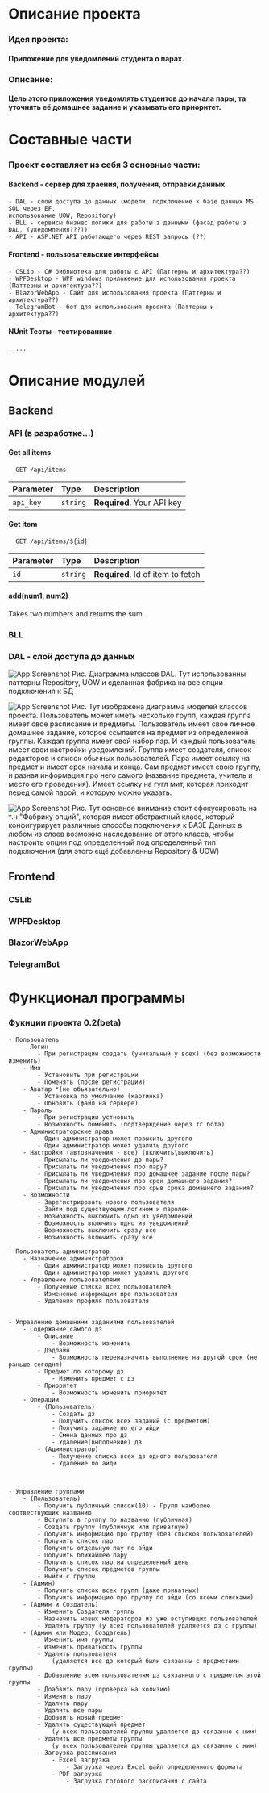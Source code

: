 # Описание проекта

### **Идея проекта:**
#### Приложение для уведомлений студента о парах.

### **Описание:**
#### Цель этого приложения уведомлять студентов до начала пары, та уточнять её домашнее задание и указывать его приоритет.

# Составные части

### Проект составляет из себя 3 основные части:

#### Backend - сервер для храения, получения, отправки данных

	- DAL - слой доступа до данных (модели, подключение к базе данных MS SQL через EF,
	использование UOW, Repository)
    - BLL - сервисы бизнес логики для работы з данными (фасад работы з DAL, (уведомления???))
	- API - ASP.NET API работающего через REST запросы (??)  

#### Frontend - пользовательские интерфейсы

	- СSLib - С# библиотека для работы с API (Паттерны и архитектура??)
    - WPFDesktop - WPF windows приложение для использования проекта (Паттерны и архитектура??)
	- BlazorWebApp - Сайт для использования проекта (Паттерны и архитектура??)
	- TelegramBot - бот для использования проекта (Паттерны и архитектура??)

#### NUnit Тесты - тестированние
	- ...

# Описание модулей

## **Backend**

### API (в разработке...)

#### Get all items 

```http
  GET /api/items
```

| Parameter | Type     | Description                |
| :-------- | :------- | :------------------------- |
| `api_key` | `string` | **Required**. Your API key |

#### Get item

```http
  GET /api/items/${id}
```

| Parameter | Type     | Description                       |
| :-------- | :------- | :-------------------------------- |
| `id`      | `string` | **Required**. Id of item to fetch |

#### add(num1, num2)

Takes two numbers and returns the sum.


### BLL


### DAL - слой доступа до данных 

![App Screenshot](https://i.yapx.cc/SiJdn.png)
Рис. Диаграмма классов DAL. Тут использованны паттерны Repository, UOW
и сделанная фабрика на все опции подключения к БД

![App Screenshot](https://i.yapx.cc/SiJw1.png)
Рис. Тут изображена диаграмма моделей классов проекта.
Пользователь может иметь несколько групп, каждая группа имеет свое расписание и предметы.
Пользователь имеет свое личное домашнее задание, которое ссылается на предмет из определенной
группы. Каждая группа имеет свой набор пар. И каждый пользователь имеет свои настройки
уведомлений. Группа имеет создателя, список редакторов и список обычных пользователей.
Пара имеет ссылку на предмет и имеет срок начала и конца. Сам предмет имеет свою группу,
и разная информация про него самого (название предмета, учитель и место его проведения).
Имеет ссылку на гугл мит, которая приходит перед самой парой, и которую можно указать.


![App Screenshot](https://i.yapx.cc/SiKFZ.png)
Рис. Тут основное внимание стоит сфокусировать на т.н "Фабрику опций", которая имеет
абстрактный класс, который конфигурирует различные способы подключения к БАЗЕ Данных
в любом из слоев возможно наследование от этого класса, чтобы настроить опции под определенный
под определенный тип подключения (для этого ещё добавленны Repository & UOW)

## **Frontend**



### СSLib


### WPFDesktop


### BlazorWebApp


### TelegramBot




# Функционал программы

### **Фукнции проекта** 0.2(beta)
	- Пользователь
		- Логин
			- При регистрации создать (уникальный у всех) (без возможности изменить)
		- Имя
			- Установить при регистрации
			- Поменять (после регистрации)
		- Аватар *(не объязательно)
			- Установка по умолчанию (картинка)
			- Обновить (файл на сервере)
		- Пароль
			- При регистрации устновить
			- Возможность поменять (подтверждение через тг бота)
		- Администраторские права
			- Один администратор может повысить другого
			- Один администратор может удалить другого
		- Настройки (автозначения - все) (включить\выключить)
			- Присылать ли уведомления до пары?
			- Присылать ли уведомления про пару?
			- Присылать ли уведомления про домашнее задание после пары?
			- Присылать ли уведомления про срок домашнего задания?
			- Присылать ли уведомления про срыв срока домашнего задания?
		- Возможности
			- Зарегистрировать нового пользователя
			- Зайти под существующим логином и паролем
			- Возможность выключить одно из уведомлений
			- Возможность включить одно из уведомлений
			- Возможность выключить сразу все
			- Возможность включить сразу все

	- Пользователь администратор
		- Назначение администраторов
			- Один администратор может повысить другого
			- Один администратор может удалить другого
		- Управление пользователями
			- Получение списка всех пользователей
			- Изменение информации про пользователя
			- Удаления профиля пользователя


	- Управление домашними заданиями пользователей
		- Содержание самого дз
			- Описание
				- Возможность изменить
			- Дэдлайн
				- Возможность переназначить выполнение на другой срок (не раньше сегодня)
			- Предмет по которому дз
				- Изменить предмет с дз
			- Приоритет
				- Возможность изменить приоритет
		- Операции
			- (Пользователь)
				- Создать дз
				- Получить список всех заданий (с предметом)
				- Получить задание по его айди
				- Смена данных про дз
				- Удаление(выполнение) дз
			- (Администратор)
				- Получение списка всех дз одного пользователя
				- Удаление по айди
	


	- Управление группами 
		- (Пользователь)
			- Получить публичный список(10) - Групп наиболее соотвествующих названию
			- Вступить в группу по названию (публичная)
			- Создать группу (публичную или приватную)
			- Получить информацию про группу (без списков пользователей)
			- Получить список пар
			- Получить отдельную пау по айди
			- Получить ближайшею пару
			- Получить список пар на определенный день
			- Получить список предметов группы
			- Выйти с группы
		- (Админ)
			- Получить список всех групп (даже приватных)
			- Получить информацию про группу по айди (со всеми списками)
		- (Админ и Создатель)
			- Изменить Создателя группы
			- Назначить новых модераторов из уже вступивщих пользователей
			- Удалить группу (у всех пользователей удаляется дз с группы)
		- (Админ или Модер, Создатель)
			- Изменить имя группы
			- Изменить приватность группы
			- Удалить пользователя 
			  	(удаляется все дз который были связанны с предметами группы)
			- Добавление всем пользователям дз связанного с предметом этой группы
			- Доабвить пару (проверка на колизию)
			- Изменить пару
			- Удалить пару
			- Удалить все пары
			- Добавить новый предмет
			- Удалить существующий предмет 
			  	(у всех пользователей группы удаляется дз связанно с ним)
			- Удалить все предметы группы
				(у всех пользователей группы удаляется дз связанно с ним)
			- Загрузка рассписания
				- Excel загрузка
					- Загрузка через Excel файл определенного формата
				- PDF загрузка
					- Загрузка готового рассписания с сайта

